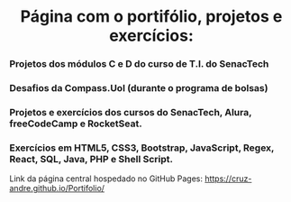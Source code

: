 <h1 align="center">Página com o portifólio, projetos e exercícios:</h1>
<h3>Projetos dos módulos C e D do curso de T.I. do SenacTech</h3>
<h3>Desafios da Compass.Uol (durante o programa de bolsas)</h3>
<h3>Projetos e exercícios dos cursos do SenacTech, Alura, freeCodeCamp e RocketSeat.</h3>
<h3>Exercícios em HTML5, CSS3, Bootstrap, JavaScript, Regex, React, SQL, Java, PHP e Shell Script.</h3>

Link da página central hospedado no GitHub Pages: https://cruz-andre.github.io/Portifolio/
